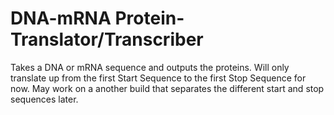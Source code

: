 # DNA-mRNA Protein-Translator/Transcriber
Takes a DNA or mRNA sequence and outputs the proteins. Will only translate up from the first Start Sequence to the first Stop Sequence for now. May work on a another build that separates the different start and stop sequences later.
